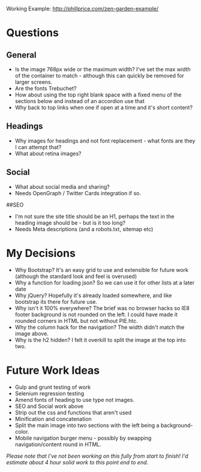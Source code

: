 Working Example: http://phillprice.com/zen-garden-example/

# Questions

## General
- Is the image 768px wide or the maximum width? I've set the max width of the container to match - although this can quickly be removed for larger screens.
- Are the fonts Trebuchet?
- How about using the top right blank space with a fixed menu of the sections below and instead of an accordion use that
- Why back to top links when one if open at a time and it's short content?

## Headings
- Why images for headings and not font replacement - what fonts are they I can attempt that?
- What about retina images?

## Social
- What about social media and sharing?
- Needs OpenGraph / Twitter Cards integration if so.
 
##SEO
- I'm not sure the site title should be an H1, perhaps the text in the heading image should be - but is it too long?
- Needs Meta descriptions (and a robots.txt, sitemap etc)

# My Decisions
- Why Bootstrap? It's an easy grid to use and extensible for future work (although the standard look and feel is overused)
- Why a function for loading json? So we can use it for other lists at a later date
- Why jQuery? Hopefully it's already loaded somewhere, and like bootstrap its there for future use.
- Why isn't it 100% everywhere? The brief was no browser hacks so IE8 footer background is not rounded on the left. I could have made it rounded corners in HTML but not without PIE.htc.
- Why the column hack for the navigation? The width didn't match the image above.
- Why is the h2 hidden? I felt it overkill to split the image at the top into two.

# Future Work Ideas
- Gulp and grunt testing of work 
- Selenium regression testing
- Amend fonts of heading to use type not images.
- SEO and Social work above
- Strip out the css and functions that aren't used
- Minification and concatenation
- Split the main image into two sections with the left being a background-color.
- Mobile navigation burger menu - possibly by swapping navigation/content round in HTML.

*Please note that I've not been working on this fully from start to finish! I'd estimate about 4 hour solid work to this point end to end.*
